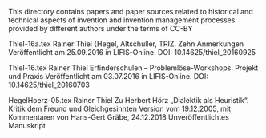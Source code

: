 This directory contains papers and paper sources related to historical and
technical aspects of invention and invention management processes provided by
different authors under the terms of CC-BY

Thiel-16a.tex
Rainer Thiel
{Hegel, Altschuller, TRIZ. Zehn Anmerkungen
Veröffentlicht am 25.09.2016 in LIFIS-Online.
DOI: 10.14625/thiel_20160925

Thiel-16.tex
Rainer Thiel
Erfinderschulen – Problemlöse-Workshops. Projekt und Praxis
Veröffentlicht am 03.07.2016 in LIFIS-Online.
DOI: 10.14625/thiel_20160703

HegelHoerz-05.tex
Rainer Thiel
Zu Herbert Hörz „Dialektik als Heuristik“. Kritik dem Freund und
   Gleichgesinnten
Version vom 19.12.2005, mit Kommentaren von Hans-Gert Gräbe, 24.12.2018
Unveröffentlichtes Manuskript
